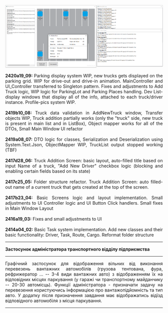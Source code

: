 
<div style="text-align:justify">

![obviously not working preview image](https://github.com/FenrisuIven/CourseProject_Y2_TransDepAdminApp/blob/development/preview/preview_2420a19_09.png?raw=true)

<b>2420a19_09:</b> Parking display system WIP, new trucks gets displayed on the parking grid. WIP for drive-out and drive-in animation. MainController and UI_Controller transferred to Singleton pattern. Fixes and adjustments to Add Truck logic, WIP logic for ParkingLot and Parking Places handling. Dev List-display windows that display all of the info, attached to each truck/driver instance. Profile-pics system WIP.<br><br>
<b>2419b10_08:</b> Truck data validation in AddNewTruck window, Transfer objects WIP, Truck addition partially works (only the "truck" side, new truck is present in main list and in ListBox), Object mapper works for all of the DTOs, Small Main Window UI refactor<br><br>
<b>2419a08_07:</b> DTO logic for classes, Serialization and Deserialization using System.Text.Json, ObjectMapper WIP, TruckList output stopped working (TBF)<br><br>
<b>2417d28_06:</b> Truck Addition Screen: basic layout, auto-filled title based on input Name of a truck, "Add New Driver" checkbox logic (blocking and enabling certain fields based on its state)<br><br>
<b>2417c25_05:</b> Folder structure refactor. Truck Addition Screen: auto filled-out name of a current truck that  gets created at the top of the screen.<br><br>
<b>2417b23_04:</b> Basic Screens logic and layout implementation. Small adjustments to UI Controller logic and UI Button Click handlers. Small fixes in Main Window Layout<br><br>
<b>2416a19_03:</b> Fixes and small adjustments to UI<br><br>
<b>2414a04_02:</b> Basic Task system implementation. Add new classes and their basic functionality: Driver, Task, Route, Cargo. Reformat folder structure 

---

<b>Застосунок адміністратора транспортного відділу підприємства</b></div>

---

<div style="text-align:justify">Графічний застосунок для відображення вільних від виконання перевезень вантажних автомобілів (грузова тентована, фура, рефрижератор ... -- 3-4 види вантажних авто) з відображенням їх на відповідних місцях паркування (у гаражі чи транспортному майданчику --  20-30 автомісць). Функції адміністратора - призначати задачу на перевезення користуючись інформацією про вантажопідйомність та тип авто. У додатку після призначення завдання має відображатись відїзд відповідного автомобіля з місця паркування.</div></div>

---
